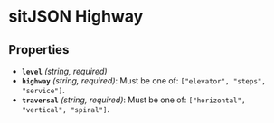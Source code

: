 # sitJSON Highway

## Properties

- **`level`** *(string, required)*
- **`highway`** *(string, required)*: Must be one of: `["elevator", "steps", "service"]`.
- **`traversal`** *(string, required)*: Must be one of: `["horizontal", "vertical", "spiral"]`.
